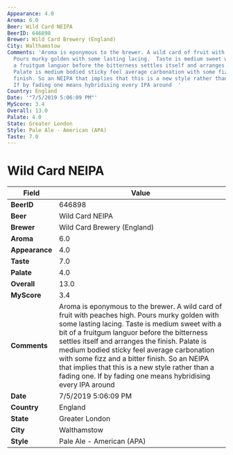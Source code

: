 ```yaml
---
Appearance: 4.0
Aroma: 6.0
Beer: Wild Card NEIPA
BeerID: 646898
Brewer: Wild Card Brewery (England)
City: Walthamstow
Comments: 'Aroma is eponymous to the brewer. A wild card of fruit with peaches high.
  Pours murky golden with some lasting lacing.  Taste is medium sweet with a bit of
  a fruitgum languor before the bitterness settles itself and arranges the finish.
  Palate is medium bodied sticky feel average carbonation with some fizz and a bitter
  finish. So an NEIPA that implies that this is a new style rather than a fading one.
  If by fading one means hybridising every IPA around  '
Country: England
Date: '"7/5/2019 5:06:09 PM"'
MyScore: 3.4
Overall: 13.0
Palate: 4.0
State: Greater London
Style: Pale Ale - American (APA)
Taste: 7.0
---
```


# Wild Card NEIPA

| Field         | Value |
|---------------|-------|
| **BeerID** | 646898 |
| **Beer** | Wild Card NEIPA |
| **Brewer** | Wild Card Brewery (England) |
| **Aroma** | 6.0 |
| **Appearance** | 4.0 |
| **Taste** | 7.0 |
| **Palate** | 4.0 |
| **Overall** | 13.0 |
| **MyScore** | 3.4 |
| **Comments** | Aroma is eponymous to the brewer. A wild card of fruit with peaches high. Pours murky golden with some lasting lacing.  Taste is medium sweet with a bit of a fruitgum languor before the bitterness settles itself and arranges the finish. Palate is medium bodied sticky feel average carbonation with some fizz and a bitter finish. So an NEIPA that implies that this is a new style rather than a fading one. If by fading one means hybridising every IPA around   |
| **Date** | 7/5/2019 5:06:09 PM |
| **Country** | England |
| **State** | Greater London |
| **City** | Walthamstow |
| **Style** | Pale Ale - American (APA) |
